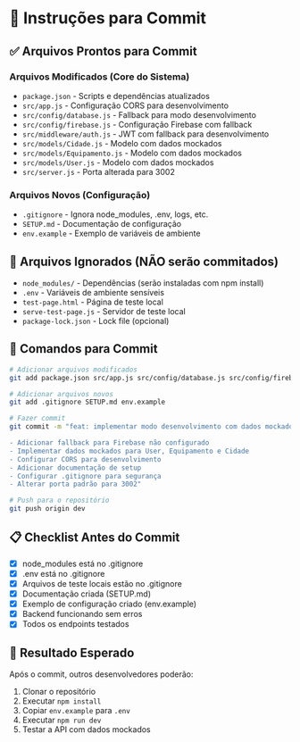 # 📝 Instruções para Commit

## ✅ Arquivos Prontos para Commit

### Arquivos Modificados (Core do Sistema)
- `package.json` - Scripts e dependências atualizados
- `src/app.js` - Configuração CORS para desenvolvimento
- `src/config/database.js` - Fallback para modo desenvolvimento
- `src/config/firebase.js` - Configuração Firebase com fallback
- `src/middleware/auth.js` - JWT com fallback para desenvolvimento
- `src/models/Cidade.js` - Modelo com dados mockados
- `src/models/Equipamento.js` - Modelo com dados mockados
- `src/models/User.js` - Modelo com dados mockados
- `src/server.js` - Porta alterada para 3002

### Arquivos Novos (Configuração)
- `.gitignore` - Ignora node_modules, .env, logs, etc.
- `SETUP.md` - Documentação de configuração
- `env.example` - Exemplo de variáveis de ambiente

## 🚫 Arquivos Ignorados (NÃO serão commitados)
- `node_modules/` - Dependências (serão instaladas com npm install)
- `.env` - Variáveis de ambiente sensíveis
- `test-page.html` - Página de teste local
- `serve-test-page.js` - Servidor de teste local
- `package-lock.json` - Lock file (opcional)

## 🔧 Comandos para Commit

```bash
# Adicionar arquivos modificados
git add package.json src/app.js src/config/database.js src/config/firebase.js src/middleware/auth.js src/models/Cidade.js src/models/Equipamento.js src/models/User.js src/server.js

# Adicionar arquivos novos
git add .gitignore SETUP.md env.example

# Fazer commit
git commit -m "feat: implementar modo desenvolvimento com dados mockados

- Adicionar fallback para Firebase não configurado
- Implementar dados mockados para User, Equipamento e Cidade
- Configurar CORS para desenvolvimento
- Adicionar documentação de setup
- Configurar .gitignore para segurança
- Alterar porta padrão para 3002"

# Push para o repositório
git push origin dev
```

## 📋 Checklist Antes do Commit

- [x] node_modules está no .gitignore
- [x] .env está no .gitignore
- [x] Arquivos de teste locais estão no .gitignore
- [x] Documentação criada (SETUP.md)
- [x] Exemplo de configuração criado (env.example)
- [x] Backend funcionando sem erros
- [x] Todos os endpoints testados

## 🎯 Resultado Esperado

Após o commit, outros desenvolvedores poderão:
1. Clonar o repositório
2. Executar `npm install`
3. Copiar `env.example` para `.env`
4. Executar `npm run dev`
5. Testar a API com dados mockados
